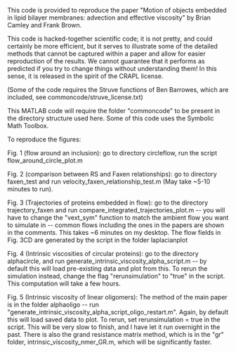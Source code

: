 This code is provided to reproduce the paper "Motion of objects embedded in lipid bilayer membranes: advection and effective viscosity" by Brian Camley and Frank Brown.

This code is hacked-together scientific code; it is not pretty, and could certainly be more efficient, but it serves to illustrate some of the detailed methods that cannot be captured within a paper and allow for easier reproduction of the results. We cannot guarantee that it performs as predicted if you try to change things without understanding them! In this sense, it is released in the spirit of the CRAPL license.

(Some of the code requires the Struve functions of Ben Barrowes, which are included, see commoncode/struve_license.txt)

This MATLAB code will require the folder "commoncode" to be present in the directory structure used here. Some of this code uses the Symbolic Math Toolbox.

To reproduce the figures:

Fig. 1 (flow around an inclusion): go to directory circleflow, run the script flow_around_circle_plot.m

Fig. 2 (comparison between RS and Faxen relationships): go to directory faxen_test and run velocity_faxen_relationship_test.m (May take ~5-10 minutes to run).

Fig. 3 (Trajectories of proteins embedded in flow): go to the directory trajectory_faxen and run compare_integrated_trajectories_plot.m -- you will have to change the "vext_sym" function to match the ambient flow you want to simulate in -- common flows including the ones in the papers are shown in the comments. This takes ~6 minutes on my desktop. The flow fields in Fig. 3CD are generated by the script in the folder laplacianplot

Fig. 4 (Intrinsic viscosities of circular proteins): go to the directory alphacircle, and run generate_intrinsic_viscosity_alpha_script.m -- by default this will load pre-existing data and plot from this. To rerun the simulation instead, change the flag "rerunsimulation" to "true" in the script. This computation will take a few hours.

Fig. 5 (Intrinsic viscosity of linear oligomers): The method of the main paper is in the folder alphaoligo -- run "generate_intrinsic_viscosity_alpha_script_oligo_restart.m". Again, by default this will load saved data to plot. To rerun, set rerunsimulation = true in the script. This will be very slow to finish, and I have let it run overnight in the past. There is also the grand resistance matrix method, which is in the "gr" folder, intrinsic_viscosity_nmer_GR.m, which will be significantly faster.
